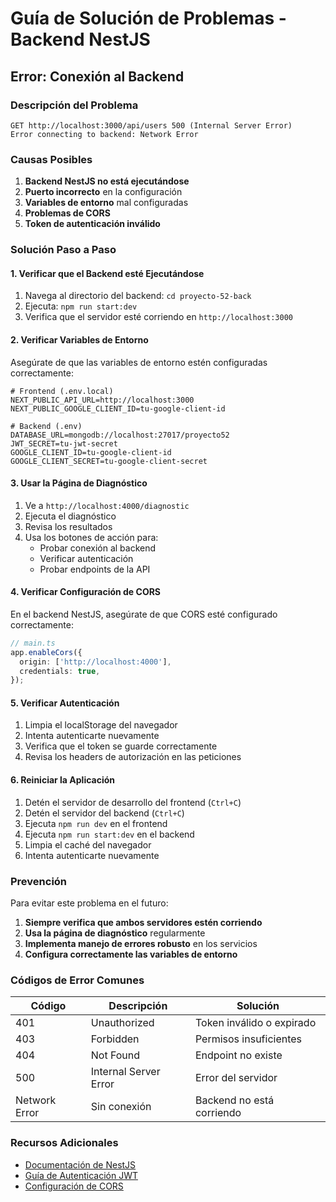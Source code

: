 # Guía de Solución de Problemas - Backend NestJS

## Error: Conexión al Backend

### Descripción del Problema
```
GET http://localhost:3000/api/users 500 (Internal Server Error)
Error connecting to backend: Network Error
```

### Causas Posibles
1. **Backend NestJS no está ejecutándose**
2. **Puerto incorrecto** en la configuración
3. **Variables de entorno** mal configuradas
4. **Problemas de CORS**
5. **Token de autenticación inválido**

### Solución Paso a Paso

#### 1. Verificar que el Backend esté Ejecutándose

1. Navega al directorio del backend: `cd proyecto-52-back`
2. Ejecuta: `npm run start:dev`
3. Verifica que el servidor esté corriendo en `http://localhost:3000`

#### 2. Verificar Variables de Entorno

Asegúrate de que las variables de entorno estén configuradas correctamente:

```env
# Frontend (.env.local)
NEXT_PUBLIC_API_URL=http://localhost:3000
NEXT_PUBLIC_GOOGLE_CLIENT_ID=tu-google-client-id

# Backend (.env)
DATABASE_URL=mongodb://localhost:27017/proyecto52
JWT_SECRET=tu-jwt-secret
GOOGLE_CLIENT_ID=tu-google-client-id
GOOGLE_CLIENT_SECRET=tu-google-client-secret
```

#### 3. Usar la Página de Diagnóstico

1. Ve a `http://localhost:4000/diagnostic`
2. Ejecuta el diagnóstico
3. Revisa los resultados
4. Usa los botones de acción para:
   - Probar conexión al backend
   - Verificar autenticación
   - Probar endpoints de la API

#### 4. Verificar Configuración de CORS

En el backend NestJS, asegúrate de que CORS esté configurado correctamente:

```typescript
// main.ts
app.enableCors({
  origin: ['http://localhost:4000'],
  credentials: true,
});
```

#### 5. Verificar Autenticación

1. Limpia el localStorage del navegador
2. Intenta autenticarte nuevamente
3. Verifica que el token se guarde correctamente
4. Revisa los headers de autorización en las peticiones

#### 6. Reiniciar la Aplicación

1. Detén el servidor de desarrollo del frontend (`Ctrl+C`)
2. Detén el servidor del backend (`Ctrl+C`)
3. Ejecuta `npm run dev` en el frontend
4. Ejecuta `npm run start:dev` en el backend
5. Limpia el caché del navegador
6. Intenta autenticarte nuevamente

### Prevención

Para evitar este problema en el futuro:

1. **Siempre verifica que ambos servidores estén corriendo**
2. **Usa la página de diagnóstico** regularmente
3. **Implementa manejo de errores robusto** en los servicios
4. **Configura correctamente las variables de entorno**

### Códigos de Error Comunes

| Código | Descripción | Solución |
|--------|-------------|----------|
| 401 | Unauthorized | Token inválido o expirado |
| 403 | Forbidden | Permisos insuficientes |
| 404 | Not Found | Endpoint no existe |
| 500 | Internal Server Error | Error del servidor |
| Network Error | Sin conexión | Backend no está corriendo |

### Recursos Adicionales

- [Documentación de NestJS](https://docs.nestjs.com/)
- [Guía de Autenticación JWT](https://docs.nestjs.com/security/authentication)
- [Configuración de CORS](https://docs.nestjs.com/security/cors) 